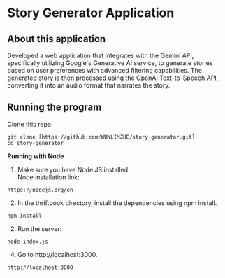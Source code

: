 # Story Generator Application

About this application
-------------------------------------------------------
Developed a web application that integrates with the Gemini API, specifically utilizing Google's Generative AI service, to generate stories based on user preferences with advanced filtering capabilities. The generated story is then processed using the OpenAI Text-to-Speech API, converting it into an audio format that narrates the story.

Running the program
-------------------------------------------------------
Clone this repo:
```
git clone [https://github.com/WUNLIMZHE/story-generator.git]
cd story-generator
```
**Running with Node** <br/>
1. Make sure you have Node.JS installed.<br/>
Node installation link: <br/>
```
https://nodejs.org/en
```

2. In the thriftbook directory, install the dependencies using npm install.<br/>
```
npm install
```

2. Run the server:<br/>
```
node index.js
```

4. Go to http://localhost:3000.
```
http://localhost:3000
```

